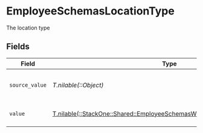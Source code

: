 # EmployeeSchemasLocationType

The location type


## Fields

| Field                                                                                                                                              | Type                                                                                                                                               | Required                                                                                                                                           | Description                                                                                                                                        | Example                                                                                                                                            |
| -------------------------------------------------------------------------------------------------------------------------------------------------- | -------------------------------------------------------------------------------------------------------------------------------------------------- | -------------------------------------------------------------------------------------------------------------------------------------------------- | -------------------------------------------------------------------------------------------------------------------------------------------------- | -------------------------------------------------------------------------------------------------------------------------------------------------- |
| `source_value`                                                                                                                                     | *T.nilable(::Object)*                                                                                                                              | :heavy_minus_sign:                                                                                                                                 | The source value of the location type.                                                                                                             | Home                                                                                                                                               |
| `value`                                                                                                                                            | [T.nilable(::StackOne::Shared::EmployeeSchemasWorkLocationLocationTypeValue)](../../models/shared/employeeschemasworklocationlocationtypevalue.md) | :heavy_minus_sign:                                                                                                                                 | The type of the location.                                                                                                                          | home                                                                                                                                               |
